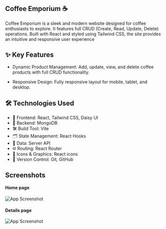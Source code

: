 ## Coffee Emporium ☕

Coffee Emporium is a sleek and modern website designed for coffee enthusiasts to explore. It features full CRUD (Create, Read, Update, Delete) operations. Built with React and styled using Tailwind CSS, the site provides an intuitive and responsive user experience

## ✨ Key Features

- Dynamic Product Management: Add, update, view, and delete coffee products with full CRUD functionality.

- Responsive Design: Fully responsive layout for mobile, tablet, and desktop.

## 🛠️ Technologies Used

- 🎨 Frontend: React, Tailwind CSS, Daisy UI
- 🔄 Backend: MongoDB
- 🛠️ Build Tool: Vite
- 🗂️ State Management: React Hooks
- 📄 Data: Server API
- 🌐 Routing: React Router
- 🎨 Icons & Graphics: React icons
- 🔧 Version Control: Git, GitHub

## Screenshots

#### Home page

![App Screenshot](https://i.postimg.cc/Dw9gw5sh/screenshot-3.png)

#### Details page

![App Screenshot](https://i.postimg.cc/Wbf8Qs1h/screenshot-4.png)
